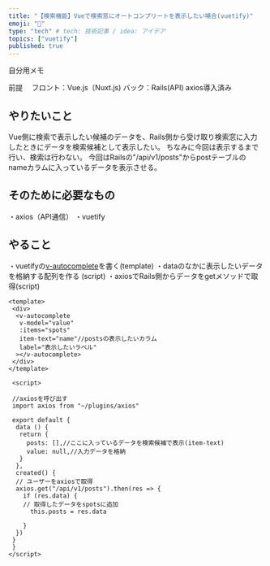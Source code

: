 ```yaml
---
title: "【検索機能】Vueで検索窓にオートコンプリートを表示したい場合(vuetify)"
emoji: "🎉"
type: "tech" # tech: 技術記事 / idea: アイデア
topics: ["vuetify"]
published: true
---
```


自分用メモ

前提　
フロント：Vue.js（Nuxt.js)
バック：Rails(API) 
axios導入済み

## やりたいこと

Vue側に検索で表示したい候補のデータを、Rails側から受け取り検索窓に入力したときにデータを検索候補として表示したい。
ちなみに今回は表示するまで行い、検索は行わない。
今回はRailsの"/api/v1/posts"からpostテーブルのnameカラムに入っているデータを表示させる。

## そのために必要なもの

・axios（API通信）
・vuetify

## やること

・vuetifyの[v-autocomplete](https://vuetifyjs.com/en/components/autocompletes/)を書く(template)
・dataのなかに表示したいデータを格納する配列を作る (script)
・axiosでRails側からデータをgetメソッドで取得(script)



```vue
<template>
 <div>
  <v-autocomplete
   v-model="value"
   :items="spots"
   item-text="name"//postsの表示したいカラム
   label="表示したいラベル"
  ></v-autocomplete>
 </div>
</template>
 
 <script>
 
 //axiosを呼び出す
 import axios from "~/plugins/axios"
 
 export default {
  data () {
   return {
     posts: [],//ここに入っているデータを検索候補で表示(item-text)
     value: null,//入力データを格納
   }
  },
  created() {
  // ユーザーをaxiosで取得
  axios.get("/api/v1/posts").then(res => {
    if (res.data) {
    // 取得したデータをspotsに追加
      this.posts = res.data

    }
  })
 }
 }
</script>
```

